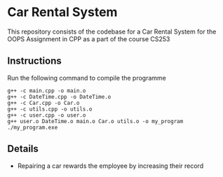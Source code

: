 # Car Rental System
This repository consists of the codebase for a Car Rental System for the OOPS Assignment in CPP as a part of the course CS253

## Instructions 

Run the following command to compile the programme 
```
g++ -c main.cpp -o main.o
g++ -c DateTime.cpp -o DateTime.o
g++ -c Car.cpp -o Car.o
g++ -c utils.cpp -o utils.o
g++ -c user.cpp -o user.o
g++ user.o DateTime.o main.o Car.o utils.o -o my_program
./my_program.exe
```

## Details

- Repairing a car rewards the employee by increasing their record